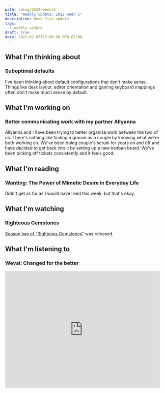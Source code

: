 ```yaml
---
path: /blog/2022/week/5
title: "Weekly update: 2022 week 5"
description: Week five update
tags:
  - weekly update
draft: true
date: 2022-02-07T12:00:00.000-07:00
---
```

## What I'm thinking about

### Suboptimal defaults

I've been thinking about default configurations that don't make sense. Things like desk layout, editor orientation and gaming keyboard mappings often don't make much sense by default.

## What I'm working on

### Better communicating work with my partner Allyanna

Allyanna and I have been trying to better organize work between the two of us. There's nothing like finding a groove as a couple by knowing what we're both working on. We've been doing couple's scrum for years on and off and have decided to get back into it by setting up a new kanban board. We've been picking off tickets consistently and it feels good.

## What I'm reading

### Wanting: The Power of Mimetic Desire in Everyday Life

Didn't get as far as I would have liked this week, but that's okay.

## What I'm watching

### Righteous Gemstones

[Season two of "Righteous Gemstones"](https://www.imdb.com/title/tt8634332/) was released.

## What I'm listening to

### Weval: Changed for the better

<iframe src="https://open.spotify.com/embed/album/3l6tnMhIsyLBCsIz3wLUFE?utm_source=generator" width="100%" height="380" frameBorder="0" allowfullscreen="" allow="autoplay; clipboard-write; encrypted-media; fullscreen; picture-in-picture"></iframe>

